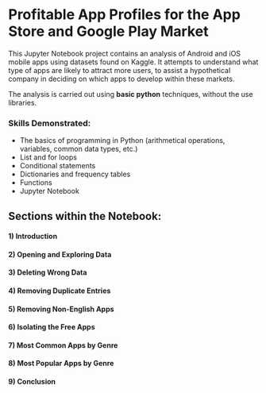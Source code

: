 # Profitable App Profiles for the App Store and Google Play Market 

This Jupyter Notebook project contains an analysis of Android and iOS mobile apps using datasets found on Kaggle. It attempts to understand what type of apps are likely to attract more users, to assist a hypothetical company in deciding on which apps to develop within these markets.

The analysis is carried out using **basic python** techniques, without the use libraries. 


### Skills Demonstrated:
* The basics of programming in Python (arithmetical operations, variables, common data types, etc.)
* List and for loops
* Conditional statements
* Dictionaries and frequency tables
* Functions
* Jupyter Notebook


## Sections within the Notebook:
#### 1) Introduction
#### 2) Opening and Exploring Data 
#### 3) Deleting Wrong Data 
#### 4) Removing Duplicate Entries 
#### 5) Removing Non-English Apps
#### 6) Isolating the Free Apps
#### 7) Most Common Apps by Genre
#### 8) Most Popular Apps by Genre
#### 9) Conclusion
